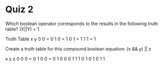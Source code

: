 # Quiz 2

Which boolean operator corresponds to the results in the following truth table?
(X||Y) = 1

Truth Table
x y
0 0 = 0
1 0 = 1
0 1 = 1
1 1 = 1

Create a truth table for this compound boolean equation:
(x && y) || z

x y z
0 0 0 = 0
1 0 0 =
0 1 0
0 0 1
1 1 0
1 0 1
0 1 1
